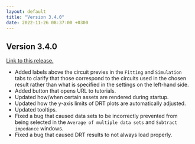 ```yaml
---
layout: default
title: "Version 3.4.0"
date: 2022-11-26 08:37:00 +0300
---
```


## Version 3.4.0

[Link to this release.](https://github.com/vyrjana/DearEIS/releases/tag/3.4.0)

- Added labels above the circuit previes in the `Fitting` and `Simulation` tabs to clarify that those correspond to the circuits used in the chosen result rather than what is specified in the settings on the left-hand side.
- Added button that opens URL to tutorials.
- Updated how/when certain assets are rendered during startup.
- Updated how the y-axis limits of DRT plots are automatically adjusted.
- Updated tooltips.
- Fixed a bug that caused data sets to be incorrectly prevented from being selected in the `Average of multiple data sets` and `Subtract impedance` windows.
- Fixed a bug that caused DRT results to not always load properly.
